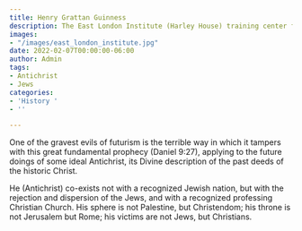 ```yaml
---
title: Henry Grattan Guinness
description: The East London Institute (Harley House) training center for missionaries
images:
- "/images/east_london_institute.jpg"
date: 2022-02-07T00:00:00-06:00
author: Admin
tags:
- Antichrist
- Jews
categories:
- 'History '
- ''

---
```

One of the gravest evils of futurism is the terrible way in which it tampers with this great fundamental prophecy (Daniel 9:27), applying to the future doings of some ideal Antichrist, its Divine description of the past deeds of the historic Christ.

He (Antichrist) co-exists not with a recognized Jewish nation, but with the rejection and dispersion of the Jews, and with a recognized professing Christian Church. His sphere is not Palestine, but Christendom; his throne is not Jerusalem but Rome; his victims are not Jews, but Christians.